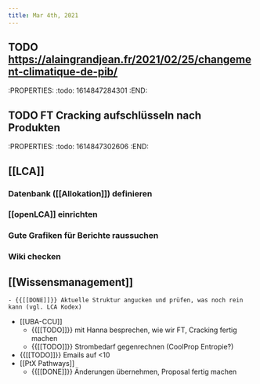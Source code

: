 ```yaml
---
title: Mar 4th, 2021
---
```


## TODO https://alaingrandjean.fr/2021/02/25/changement-climatique-de-pib/
:PROPERTIES:
:todo: 1614847284301
:END:
## TODO  FT Cracking aufschlüsseln nach Produkten
:PROPERTIES:
:todo: 1614847302606
:END:
## [[LCA]]
### Datenbank ([[Allokation]]) definieren
### [[openLCA]] einrichten
### Gute Grafiken für Berichte raussuchen
### Wiki checken
## [[Wissensmanagement]]
    - {{[[DONE]]}} Aktuelle Struktur angucken und prüfen, was noch rein kann (vgl. LCA Kodex)
- [[UBA-CCU]]
    - {{[[TODO]]}} mit Hanna besprechen, wie wir FT, Cracking fertig machen
    - {{[[TODO]]}} Strombedarf gegenrechnen (CoolProp Entropie?)
- {{[[TODO]]}} Emails auf <10
- [[PtX Pathways]]
    - {{[[DONE]]}} Änderungen übernehmen, Proposal fertig machen
